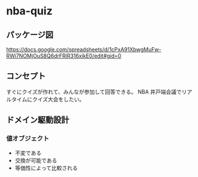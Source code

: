 # nba-quiz

## パッケージ図
https://docs.google.com/spreadsheets/d/1cPxA91XbwgMuFw-RWi7NOMjOuS8Q6drFRlR316xikE0/edit#gid=0


## コンセプト

すぐにクイズが作れて、みんなが参加して回答できる。
NBA 井戸端会議でリアルタイムにクイズ大会をしたい。


## ドメイン駆動設計

### 値オブジェクト
- 不変である
- 交換が可能である
- 等価性によって比較される

